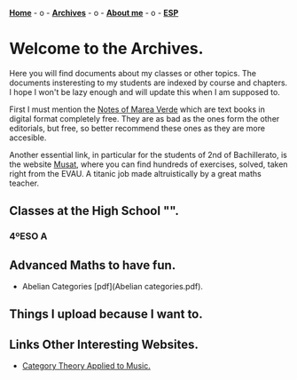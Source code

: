 [**Home**](ENGindex.html) - o -    [**Archives**](ENGArchivos.html)  - o -   [**About me**](ENGSobremi.html)  - o -   [**ESP**](Archivos.html)

# Welcome to the Archives.

Here  you will find documents about my classes or other topics. The documents insteresting to my students are indexed by course and chapters. I hope I won't be lazy enough and will update this when I am supposed to.

First I must mention the [Notes of Marea Verde](http://www.apuntesmareaverde.org.es) which are text books in digital format completely free. They are as bad as the ones form the other editorials, but free, so better recommend these ones as they are more accesible.

Another essential link, in particular for the students of 2nd of Bachillerato, is the website [Musat](http://musat.net), where you can find hundreds of exercises, solved, taken right from the EVAU. A titanic job made altruistically by a great maths teacher.

## Classes at the High School "".
### 4ºESO A

## Advanced Maths to have fun.
- Abelian Categories [pdf](Abelian categories.pdf).

## Things I upload because I want to.

## Links Other Interesting Websites.
- [Category Theory Applied to Music.](https://alpof.wordpress.com) 
